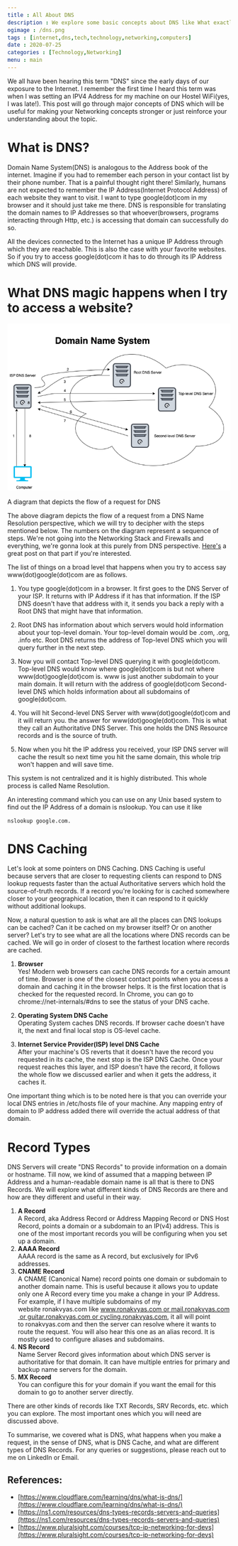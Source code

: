 ```yaml
---
title : All About DNS
description : We explore some basic concepts about DNS like What exactly is DNS, understand the journey of a request from DNS perspective, see what is DNS Caching and in the end we look at what are different types of DNS Records and how are they useful.
ogimage : /dns.png
tags : [internet,dns,tech,technology,networking,computers]
date : 2020-07-25
categories : [Technology,Networking]
menu : main
---
```



We all have been hearing this term "DNS" since the early days of our exposure to the Internet. I remember the first time I heard this term was when I was setting an IPV4 Address for my machine on our Hostel WiFi(yes, I was late!). This post will go through major concepts of DNS which will be useful for making your Networking concepts stronger or just reinforce your understanding about the topic.

# What is DNS?

Domain Name System(DNS) is analogous to the Address book of the internet. Imagine if you had to remember each person in your contact list by their phone number. That is a painful thought right there! Similarly, humans are not expected to remember the IP Address(Internet Protocol Address) of each website they want to visit. I want to type google(dot)com in my browser and it should just take me there. DNS is responsible for translating the domain names to IP Addresses so that whoever(browsers, programs interacting through Http, etc.) is accessing that domain can successfully do so.

All the devices connected to the Internet has a unique IP Address through which they are reachable. This is also the case with your favorite websites. So if you try to access google(dot)com it has to do through its IP Address which DNS will provide.

# What DNS magic happens when I try to access a website?

![](images/dns.png "A diagram that depicts the flow of a request for DNS, please excuse my drawing skills :)")
 
 A diagram that depicts the flow of a request for DNS

The above diagram depicts the flow of a request from a DNS Name Resolution perspective, which we will try to decipher with the steps mentioned below. The numbers on the diagram represent a sequence of steps. We're not going into the Networking Stack and Firewalls and everything, we're gonna look at this purely from DNS perspective. [Here's](https://medium.com/@maneesha.wijesinghe1/what-happens-when-you-type-an-url-in-the-browser-and-press-enter-bb0aa2449c1a) a great post on that part if you're interested.

The list of things on a broad level that happens when you try to access say www(dot)google(dot)com are as follows.

1. You type google(dot)com in a browser. It first goes to the DNS Server of your ISP. It returns with IP Address if it has that information. If the ISP DNS doesn't have that address with it, it sends you back a reply with a Root DNS that might have that information.

2. Root DNS has information about which servers would hold information about your top-level domain. Your top-level domain would be .com, .org, .info etc. Root DNS returns the address of Top-level DNS which you will query further in the next step.

3. Now you will contact Top-level DNS querying it with google(dot)com. Top-level DNS would know where google(dot)com is but not where www(dot)google(dot)com is. www is just another subdomain to your main domain. It will return with the address of google(dot)com Second-level DNS which holds information about all subdomains of google(dot)com.

4. You will hit Second-level DNS Server with www(dot)google(dot)com and it will return you. the answer for www(dot)google(dot)com. This is what they call an Authoritative DNS Server. This one holds the DNS Resource records and is the source of truth.

5. Now when you hit the IP address you received, your ISP DNS server will cache the result so next time you hit the same domain, this whole trip won't happen and will save time.

This system is not centralized and it is highly distributed. This whole process is called Name Resolution.

An interesting command which you can use on any Unix based system to find out the IP Address of a domain is nslookup. You can use it like 
```
nslookup google.com.
```

# DNS Caching

Let's look at some pointers on DNS Caching. DNS Caching is useful because servers that are closer to requesting clients can respond to DNS lookup requests faster than the actual Authoritative servers which hold the source-of-truth records. If a record you're looking for is cached somewhere closer to your geographical location, then it can respond to it quickly without additional lookups.

Now, a natural question to ask is what are all the places can DNS lookups can be cached? Can it be cached on my browser itself? Or on another server? Let's try to see what are all the locations where DNS records can be cached. We will go in order of closest to the farthest location where records are cached.

1.  **Browser**   
Yes! Modern web browsers can cache DNS records for a certain amount of time. Browser is one of the closest contact points when you access a domain and caching it in the browser helps. It is the first location that is checked for the requested record. In Chrome, you can go to chrome://net-internals/#dns to see the status of your DNS cache.

2.  **Operating System DNS Cache**  
Operating System caches DNS records. If browser cache doesn't have it, the next and final local stop is OS-level cache.

3. **Internet Service Provider(ISP) level DNS Cache**   
After your machine's OS reverts that it doesn't have the record you requested in its cache, the next stop is the ISP DNS Cache. Once your request reaches this layer, and ISP doesn't have the record, it follows the whole flow we discussed earlier and when it gets the address, it caches it.

One important thing which is to be noted here is that you can override your local DNS entries in /etc/hosts file of your machine. Any mapping entry of domain to IP address added there will override the actual address of that domain.

# Record Types

DNS Servers will create "DNS Records" to provide information on a domain or hostname. Till now, we kind of assumed that a mapping between IP Address and a human-readable domain name is all that is there to DNS Records. We will explore what different kinds of DNS Records are there and how are they different and useful in their way.

1. **A Record**    
A Record, aka Address Record or Address Mapping Record or DNS Host Record, points a domain or a subdomain to an IP(v4) address. This is one of the most important records you will be configuring when you set up a domain.
2. **AAAA Record**   
AAAA record is the same as A record, but exclusively for IPv6 addresses.
3. **CNAME Record**    
A CNAME (Canonical Name) record points one domain or subdomain to another domain name. This is useful because it allows you to update only one A Record every time you make a change in your IP Address. For example, if I have multiple subdomains of my website ronakvyas.com like www.ronakvyas.com or mail.ronakvyas.com or guitar.ronakvyas.com or cycling.ronakvyas.com, it all will point to ronakvyas.com and then the server can resolve where it wants to route the request. You will also hear this one as an alias record. It is mostly used to configure aliases and subdomains.
4. **NS Record**   
Name Server Record gives information about which DNS server is authoritative for that domain. It can have multiple entries for primary and backup name servers for the domain.
5. **MX Record**   
You can configure this for your domain if you want the email for this domain to go to another server directly.

There are other kinds of records like TXT Records, SRV Records, etc. which you can explore. The most important ones which you will need are discussed above.

To summarise, we covered what is DNS, what happens when you make a request, in the sense of DNS, what is DNS Cache, and what are different types of DNS Records. For any queries or suggestions, please reach out to me on LinkedIn or Email.

## References:

- [https://www.cloudflare.com/learning/dns/what-is-dns/](https://www.cloudflare.com/learning/dns/what-is-dns/)
- [https://ns1.com/resources/dns-types-records-servers-and-queries](https://ns1.com/resources/dns-types-records-servers-and-queries)
- [https://www.pluralsight.com/courses/tcp-ip-networking-for-devs](https://www.pluralsight.com/courses/tcp-ip-networking-for-devs)